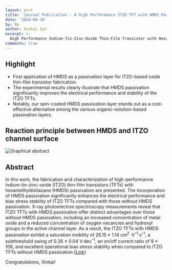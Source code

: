 ```yaml
---
layout: post
title: 'Journal Publication - A high Performance ITZO TFT with HMDS Passivation'
date: '2024-04-10'
by: By
author: Xinkai Sun
excerpt: >-
  High Performance Indium-Tin-Zinc-Oxide Thin-Film Transistor with Hexamethyldisilazane Passivation
comments: true
---
```

## Highlight

- First application of HMDS as a passivation layer for ITZO-based oxide thin-film transistor fabrication.
- The experimental results clearly illustrate that HMDS passivation significantly improves the electrical performance and stability of the ITZO TFTs.
- Notably, our spin-coated HMDS passivation layer stands out as a cost-effective alternative among the various organic-solution-based passivation layers. 

## Reaction principle between HMDS and ITZO channel surface
![Graphical abstract](https://github.com/user-attachments/assets/4a3aea82-57b7-4df4-9960-d073d51b9034)

## Abstract
In this work, the fabrication and characterization of high-performance indium-tin-zinc-oxide (ITZO) thin-film transistors (TFTs) with hexamethyldisilazane (HMDS) passivation are presented. The incorporation of HMDS passivation significantly enhances the electrical performance and bias stress stability of ITZO TFTs compared with those without HMDS passivation. X-ray photoelectron spectroscopy measurements reveal that ITZO TFTs with HMDS passivation offer distinct advantages over those without HMDS passivation, including an increased concentration of metal oxide and a reduced concentration of oxygen vacancies and hydroxyl groups in the active channel layer. As a result, the ITZO TFTs with HMDS passivation exhibit a saturation mobility of 26.15 ± 1.14 cm<sup>2</sup>
·V<sup>–1</sup>·s<sup>–1</sup>, a subthreshold swing of 0.26 ± 0.04 V·dec<sup>–1</sup>, an on/off current ratio of 9 × 108, and excellent operational bias stress stability when compared to ITZO TFTs without HMDS passivation
[[Link]](https://pubs.acs.org/doi/10.1021/acsaelm.4c00100)

Congratulations, Xinkai!
